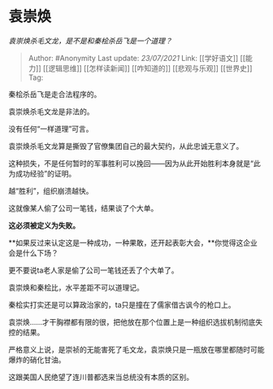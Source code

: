 # 袁崇焕
*袁崇焕杀毛文龙，是不是和秦桧杀岳飞是一个道理？*

> Author: #Anonymity
> Last update: *23/07/2021*
> Link: [[学好语文]] [[能力]] [[逻辑思维]] [[怎样读新闻]] [[咋知道的]] [[悲观与乐观]] [[世界史]]
> Tag:

秦桧杀岳飞是走合法程序的。

袁崇焕杀毛文龙是非法的。

没有任何“一样道理”可言。

袁崇焕杀毛文龙算是撕毁了官僚集团自己的最大契约，从此忠诚无意义了。

这种损失，不是任何暂时的军事胜利可以挽回——因为从此开始胜利本身就是“此为成功经验”的证明。

越“胜利”，组织崩溃越快。

这就像某人偷了公司一笔钱，结果谈了个大单。

**这必须被定义为失败。**

**如果反过来认定这是一种成功，一种果敢，还开起表彰大会，**你觉得这企业会是什么下场？

更不要说ta老人家是偷了公司一笔钱还丢了个大单了。

袁崇焕和秦桧比，水平差距不可以道理记。

秦桧实打实还是可以算政治家的，ta只是撞在了儒家借古讽今的枪口上。

袁崇焕……才干胸襟都有限的很，把他放在那个位置上是一种组织选拔机制彻底失控的结果。

严格意义上说，是崇祯的无能害死了毛文龙，袁崇焕只是一瓶放在哪里都随时可能爆炸的硝化甘油。

这跟美国人民绝望了连川普都选来当总统没有本质的区别。
